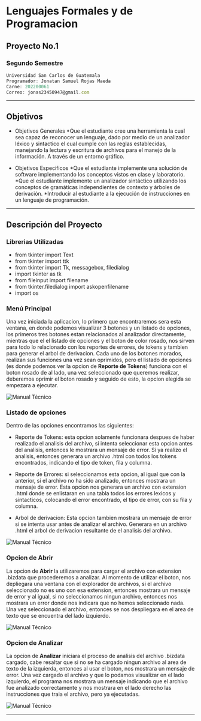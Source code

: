 # Lenguajes Formales y de Programacion
## Proyecto No.1
### Segundo Semestre
```js
Universidad San Carlos de Guatemala
Programador: Jonatan Samuel Rojas Maeda
Carne: 202200061
Correo: jonas23450947@gmail.com
```
---
## Objetivos
* Objetivos Generales
    *Que el estudiante cree una herramienta la cual sea capaz de reconocer un lenguaje, dado por medio de un analizador léxico y sintactico el cual cumple con las reglas establecidas, manejando la lectura y escritura de archivos para el manejo de la información. A través de un entorno gráfico.

* Objetivos Especificos
    *Que el estudiante implemente una solución de software implementando los conceptos vistos en clase y laboratorio.
    *Que el estudiante implemente un analizador sintáctico utilizando los conceptos de gramáticas independientes de contexto y árboles de derivación.
    *Introducir al estudiante a la ejecución de instrucciones en un lenguaje de programación.
---
## Descripción del Proyecto

### Librerias Utilizadas
* from tkinter import Text
* from tkinter import ttk
* from tkinter import Tk, messagebox, filedialog
* import tkinter as tk
* from fileinput import filename
* from tkinter.filedialog import askopenfilename
* import os

### Menú Principal

Una vez iniciada la aplicacion, lo primero que encontraremos sera esta ventana, en donde podemos visualizar 3 botones y un listado de opciones, los primeros tres botones estan relacionados al analizador directamente, mientras que el el listado de opciones y el boton de color rosado, nos sirven para todo lo relacionado con los reportes de errores, de tokens y tambien para generar el arbol de derivacion. Cada uno de los botones morados, realizan sus funciones una vez sean oprimidos, pero el listado de opciones (es donde podemos ver la opcion de **Reporte de Tokens**) funciona con el boton rosado de al lado, una vez seleccionado que queremos realizar, deberemos oprimir el boton rosado y seguido de esto, la opcion elegida se empezara a ejecutar.

![Manual Técnico](https://i.ibb.co/ypf76ZH/Menu-de-inicio.png)

### Listado de opciones
Dentro de las opciones encontramos las siguientes:
* Reporte de Tokens: esta opcion solamente funcionara despues de haber realizado el analisis del archivo, si intenta seleccionar esta opcion antes del analisis, entonces le mostrara un mensaje de error. Si ya realizo el analisis, entonces generara un archivo .html con todos los tokens encontrados, indicando el tipo de token, fila y columna.

* Reporte de Errores: si seleccionamos esta opcion, al igual que con la anterior, si el archivo no ha sido analizado, entonces mostrara un mensaje de error. Esta opcion nos generara un archivo con extension .html donde se enlistaran en una tabla todos los errores lexicos y sintacticos, colocando el error encontrado, el tipo de error, con su fila y columna.

* Arbol de derivacion: Esta opcion tambien mostrara un mensaje de error si se intenta usar antes de analizar el archivo. Generara en un archivo .html el arbol de derivacion resultante de el analisis del archivo.

![Manual Técnico](https://i.ibb.co/XzmLsCM/Opciones-Combobox.png)

### Opcion de Abrir

La opcion de **Abrir** la utilizaremos para cargar el archivo con extension .bizdata que procederemos a analizar. Al momento de utilizar el boton, nos depliegara una ventana con el explorador de archivos, si el archivo seleccionado no es uno con esa extension, entonces mostrara un mensaje de error y al igual, si no seleccionamos ningun archivo, entonces nos mostrara un error donde nos indicara que no hemos seleccionado nada. Una vez seleccionado el archivo, entonces se nos despliegara en el area de texto que se encuentra del lado izquierdo.

![Manual Técnico](https://i.ibb.co/zJBHD1n/Opcion-de-Abrir.png)

### Opcion de Analizar

La opcion de **Analizar** iniciara el proceso de analisis del archivo .bizdata cargado, cabe resaltar que si no se ha cargado ningun archivo al area de texto de la izquierda, entonces al usar el boton, nos mostrara un mensaje de error. Una vez cargado el archivo y que lo podamos visualizar en el lado izquierdo, el programa nos mostrara un mensaje indicando que el archivo fue analizado correctamente y nos mostrara en el lado derecho las instrucciones que traia el archivo, pero ya ejecutadas.

![Manual Técnico](https://i.ibb.co/GH1BRd4/Opcion-de-Analizar.png)

---

